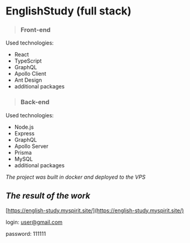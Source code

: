 # EnglishStudy (full stack)

> ### Front-end

Used technologies:
* React
* TypeScript
* GraphQL
* Apollo Client
* Ant Design
* additional packages

> ### Back-end
Used technologies:
* Node.js
* Express
* GraphQL
* Apollo Server
* Prisma
* MySQL
* additional packages

*The project was built in docker and deployed to the VPS*

## ***The result of the work***
[https://english-study.myspirit.site/](https://english-study.myspirit.site/)

login: user@gmail.com

password: 111111


